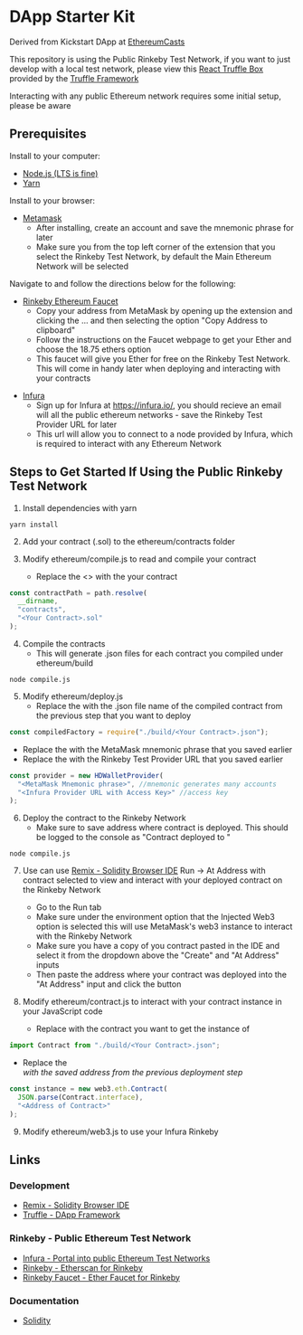 # DApp Starter Kit

Derived from Kickstart DApp at [EthereumCasts](https://github.com/StephenGrider/EthereumCasts)

This repository is using the Public Rinkeby Test Network, if you want to just develop with a local test network, please view this [React Truffle Box](https://github.com/truffle-box/react-box/tree/master/src) provided by the [Truffle Framework](http://truffleframework.com/)

Interacting with any public Ethereum network requires some initial setup, please be aware

## Prerequisites

Install to your computer:

* [Node.js (LTS is fine)](https://nodejs.org/en/)
* [Yarn](https://yarnpkg.com/en/docs/install)

Install to your browser:

* [Metamask](https://chrome.google.com/webstore/search/metamask)
  * After installing, create an account and save the mnemonic phrase for later
  * Make sure you from the top left corner of the extension that you select the Rinkeby Test Network, by default the Main Ethereum Network will be selected

Navigate to and follow the directions below for the following:

* [Rinkeby Ethereum Faucet](https://faucet.rinkeby.io/)
  * Copy your address from MetaMask by opening up the extension and clicking the ... and then selecting the option "Copy Address to clipboard"
  * Follow the instructions on the Faucet webpage to get your Ether and choose the 18.75 ethers option
  * This faucet will give you Ether for free on the Rinkeby Test Network. This will come in handy later when deploying and interacting with your contracts

- [Infura](https://infura.io/)
  * Sign up for Infura at https://infura.io/, you should recieve an email will all the public ethereum networks - save the Rinkeby Test Provider URL for later
  * This url will allow you to connect to a node provided by Infura, which is required to interact with any Ethereum Network

## Steps to Get Started If Using the Public Rinkeby Test Network

1. Install dependencies with yarn

```shell
yarn install
```

2. Add your contract (.sol) to the ethereum/contracts folder

3. Modify ethereum/compile.js to read and compile your contract
   * Replace the <> with the your contract

```javascript
const contractPath = path.resolve(
  __dirname,
  "contracts",
  "<Your Contract>.sol"
);
```

4. Compile the contracts
   * This will generate .json files for each contract you compiled under ethereum/build

```shell
node compile.js
```

5. Modify ethereum/deploy.js
   * Replace the <Your Contract> with the .json file name of the compiled contract from the previous step that you want to deploy

```javascript
const compiledFactory = require("./build/<Your Contract>.json");
```

* Replace the <MetaMask Mnemonic phrase> with the MetaMask mnemonic phrase that you saved earlier
* Replace the <Infura Provider URL with Access Key> with the Rinkeby Test Provider URL that you saved earlier

```javascript
const provider = new HDWalletProvider(
  "<MetaMask Mnemonic phrase>", //mnemonic generates many accounts
  "<Infura Provider URL with Access Key>" //access key
);
```

6. Deploy the contract to the Rinkeby Network
   * Make sure to save address where contract is deployed. This should be logged to the console as "Contract deployed to <Contract Address>"

```shell
node compile.js
```

7. Use can use [Remix - Solidity Browser IDE](https://remix.ethereum.org/) Run -> At Address with contract selected to view and interact with your deployed contract on the Rinkeby Network

   * Go to the Run tab
   * Make sure under the environment option that the Injected Web3 option is selected this will use MetaMask's web3 instance to interact with the Rinkeby Network
   * Make sure you have a copy of you contract pasted in the IDE and select it from the dropdown above the "Create" and "At Address" inputs
   * Then paste the address where your contract was deployed into the "At Address" input and click the button

8. Modify ethereum/contract.js to interact with your contract instance in your JavaScript code
   * Replace <Your Contract> with the contract you want to get the instance of

```javascript
import Contract from "./build/<Your Contract>.json";
```

* Replace the <Address of Contract> with the saved address from the previous deployment step

```javascript
const instance = new web3.eth.Contract(
  JSON.parse(Contract.interface),
  "<Address of Contract>"
);
```

9. Modify ethereum/web3.js to use your Infura Rinkeby

## Links

### Development

* [Remix - Solidity Browser IDE](https://remix.ethereum.org/)
* [Truffle - DApp Framework](http://truffleframework.com/)

### Rinkeby - Public Ethereum Test Network

* [Infura - Portal into public Ethereum Test Networks](https://infura.io/)
* [Rinkeby - Etherscan for Rinkeby](https://rinkeby.etherscan.io/)
* [Rinkeby Faucet - Ether Faucet for Rinkeby](https://faucet.rinkeby.io/)

### Documentation

* [Solidity](https://solidity.readthedocs.io/en/develop/)
